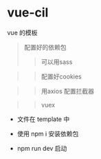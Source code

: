 # vue-cil
vue 的模板

> 配置好的依赖包
>> 可以用sass 

>> 配置好cookies

>> 用axios 配置拦截器

>> vuex 

- 文件在 template 中

- 使用 npm i 安装依赖包 
-  npm run dev 启动

